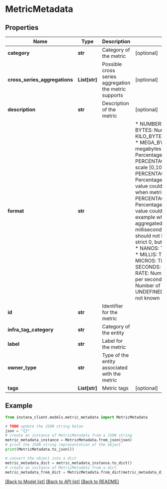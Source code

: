 # MetricMetadata


## Properties

Name | Type | Description | Notes
------------ | ------------- | ------------- | -------------
**category** | **str** | Category of the metric | [optional] 
**cross_series_aggregations** | **List[str]** | Possible cross series aggregation the metric supports | [optional] 
**description** | **str** | Description of the metric | [optional] 
**format** | **str** | | * NUMBER: Generic number * BYTES: Number of bytes * KILO_BYTES: Number of kilobytes * MEGA_BYTES: Number of megabytes * PERCENTAGE: Percentage in scale [0,1] * PERCENTAGE_100: Percentage in scale [0,100] * PERCENTAGE_NO_CAPPING: Percentage in scale [0,1] but value could exceed 1 for example when metric is aggregated * PERCENTAGE_100_NO_CAPPING: Percentage in scale [0,100] but value could exceed 100 for example when metric is aggregated * LATENCY: Time in milliseconds, with value of 0 should not be considered a a strict 0, but considered as &lt; 1ms * NANOS: Time in nanoseconds * MILLIS: Time in milliseconds * MICROS: Time in microseconds * SECONDS: Time in seconds * RATE: Number of occurrences per second * BYTE_RATE: Number of bytes per second * UNDEFINED: Metric value unit is not known  | [optional] 
**id** | **str** | Identifier for the metric | 
**infra_tag_category** | **str** | Category of the entity | 
**label** | **str** | Label for the metric | 
**owner_type** | **str** | Type of the entity associated with the metric | 
**tags** | **List[str]** | Metric tags | [optional] 

## Example

```python
from instana_client.models.metric_metadata import MetricMetadata

# TODO update the JSON string below
json = "{}"
# create an instance of MetricMetadata from a JSON string
metric_metadata_instance = MetricMetadata.from_json(json)
# print the JSON string representation of the object
print(MetricMetadata.to_json())

# convert the object into a dict
metric_metadata_dict = metric_metadata_instance.to_dict()
# create an instance of MetricMetadata from a dict
metric_metadata_from_dict = MetricMetadata.from_dict(metric_metadata_dict)
```
[[Back to Model list]](../README.md#documentation-for-models) [[Back to API list]](../README.md#documentation-for-api-endpoints) [[Back to README]](../README.md)


